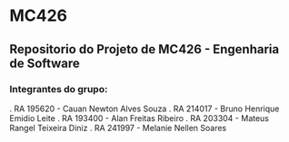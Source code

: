 # MC426

## Repositorio do Projeto de MC426 - Engenharia de Software

### Integrantes do grupo:

.   RA 195620 - Cauan Newton Alves Souza
.   RA 214017 - Bruno Henrique Emidio Leite
.   RA 193400 - Alan Freitas Ribeiro
.   RA 203304 - Mateus Rangel Teixeira Diniz
.   RA 241997 - Melanie Nellen Soares
